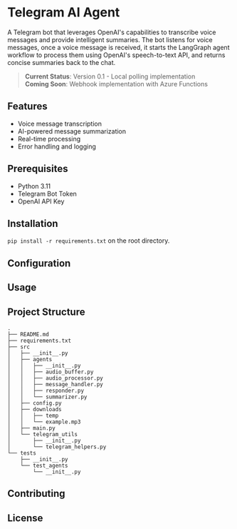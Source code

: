 # Telegram AI Agent

A Telegram bot that leverages OpenAI's capabilities to transcribe voice messages and provide intelligent summaries. The bot listens for voice messages, once a voice message is received, it starts the LangGraph agent workflow to process them using OpenAI's speech-to-text API, and returns concise summaries back to the chat.

> **Current Status**: Version 0.1 - Local polling implementation  
> **Coming Soon**: Webhook implementation with Azure Functions

## Features

- Voice message transcription
- AI-powered message summarization
- Real-time processing
- Error handling and logging

## Prerequisites

- Python 3.11
- Telegram Bot Token
- OpenAI API Key

## Installation

```pip install -r requirements.txt``` on the root directory.

## Configuration

## Usage

## Project Structure

```
.
├── README.md
├── requirements.txt
├── src
│   ├── __init__.py
│   ├── agents
│   │   ├── __init__.py
│   │   ├── audio_buffer.py
│   │   ├── audio_processor.py
│   │   ├── message_handler.py
│   │   ├── responder.py
│   │   └── summarizer.py
│   ├── config.py
│   ├── downloads
│   │   ├── temp
│   │   └── example.mp3
│   ├── main.py
│   └── telegram_utils
│       ├── __init__.py
│       └── telegram_helpers.py
└── tests
    ├── __init__.py
    └── test_agents
        └── __init__.py
```

## Contributing

## License